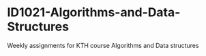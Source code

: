 # ID1021-Algorithms-and-Data-Structures
Weekly assignments for KTH course Algorithms and Data structures
